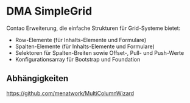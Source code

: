 # DMA SimpleGrid
Contao Erweiterung, die einfache Strukturen für Grid-Systeme bietet:
- Row-Elemente (für Inhalts-Elemente und Formulare)
- Spalten-Elemente (für Inhalts-Elemente und Formulare)
- Selektoren für Spalten-Breiten sowie Offset-, Pull- und Push-Werte
- Konfigurationsarray für Bootstrap und Foundation

## Abhängigkeiten
https://github.com/menatwork/MultiColumnWizard
